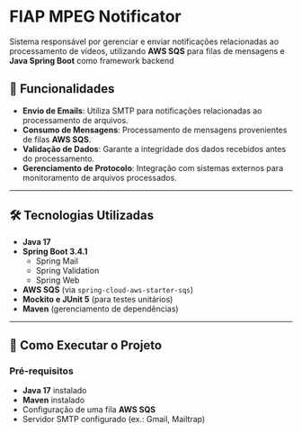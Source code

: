 # FIAP MPEG Notificator

Sistema responsável por gerenciar e enviar notificações relacionadas ao processamento de vídeos, utilizando **AWS SQS** para filas de mensagens e **Java Spring Boot** como framework backend

## 📜 Funcionalidades

- **Envio de Emails**: Utiliza SMTP para notificações relacionadas ao processamento de arquivos.
- **Consumo de Mensagens**: Processamento de mensagens provenientes de filas **AWS SQS**.
- **Validação de Dados**: Garante a integridade dos dados recebidos antes do processamento.
- **Gerenciamento de Protocolo**: Integração com sistemas externos para monitoramento de arquivos processados.

---

## 🛠️ Tecnologias Utilizadas

- **Java 17**
- **Spring Boot 3.4.1**
    - Spring Mail
    - Spring Validation
    - Spring Web
- **AWS SQS** (via `spring-cloud-aws-starter-sqs`)
- **Mockito e JUnit 5** (para testes unitários)
- **Maven** (gerenciamento de dependências)

---

## 🚀 Como Executar o Projeto

### Pré-requisitos

- **Java 17** instalado
- **Maven** instalado
- Configuração de uma fila **AWS SQS**
- Servidor SMTP configurado (ex.: Gmail, Mailtrap)
